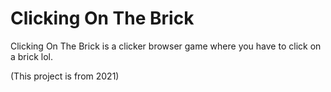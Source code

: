 # Clicking On The Brick
Clicking On The Brick is a clicker browser game where you have to click on a brick lol.
<p>(This project is from 2021)</p>
